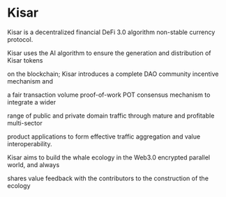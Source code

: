 # Kisar
Kisar is a decentralized financial DeFi 3.0 algorithm non-stable currency protocol.

Kisar uses the AI algorithm to ensure the generation and distribution of Kisar tokens 

on the blockchain; Kisar introduces a complete DAO community incentive mechanism and 

a fair transaction volume proof-of-work POT consensus mechanism to integrate a wider 

range of public and private domain traffic through mature and profitable multi-sector 

product applications to form effective traffic aggregation and value interoperability. 

Kisar aims to build the whale ecology in the Web3.0 encrypted parallel world, and always 

shares value feedback with the contributors to the construction of the ecology
